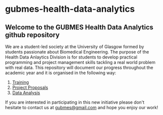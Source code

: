 # gubmes-health-data-analytics

## Welcome to the GUBMES Health Data Analytics github repository

We are a student-led society at the University of Glasgow formed by students passionate about Biomedical Engineering. The purpose of the Health Data Anlaytics Division is for students to develop practical programming and project management skills tackling a real world problem with real data. 
This repository will document our progress throughout the academic year and it is organised in the following way: 

1. [Training](https://github.com/SoFia2401/gubmes-health-data-analytics/tree/main/Training)
2. [Project Proposals](https://github.com/SoFia2401/gubmes-health-data-analytics/tree/main/Project%20Proposals)
3. [Data Analysis](https://github.com/SoFia2401/gubmes-health-data-analytics/tree/main/Data%20Analysis)


If you are interested in participating in this new initiative please don't hesitate to contact us at gubmes@gmail.com and hope you enjoy our work! 
